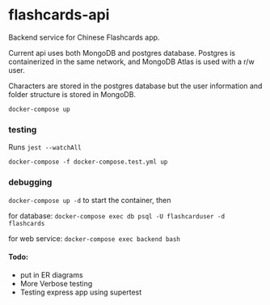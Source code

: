 # flashcards-api

Backend service for Chinese Flashcards app.

Current api uses both MongoDB and postgres database. Postgres is containerized in the same network, and MongoDB Atlas is used with a r/w user. 

Characters are stored in the postgres database but the user information and folder structure is stored in MongoDB.

```
docker-compose up
```

### testing

Runs `jest --watchAll`
```
docker-compose -f docker-compose.test.yml up
```

### debugging
`docker-compose up -d` to start the container, then

for database: `docker-compose exec db psql -U flashcarduser -d flashcards`

for web service: `docker-compose exec backend bash`

#### Todo:
- put in ER diagrams
- More Verbose testing 
- Testing express app using supertest 
